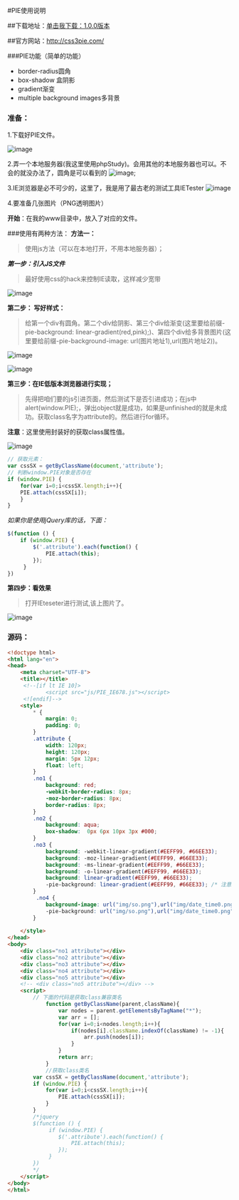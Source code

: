 #PIE使用说明

##下载地址：[单击我下载：1.0.0版本](https://cloud.github.com/downloads/lojjic/PIE/PIE-1.0.0.zip)

##官方网站：http://css3pie.com/

###PIE功能（简单的功能）

- border-radius圆角 
- box-shadow 盒阴影 
- gradient渐变 
- multiple background images多背景

### 准备：

1.下载好PIE文件。

![image](http://a3.qpic.cn/psb?/V13eqRud0c3Eb1/2LSrMbpnuExF9z3wQmva4urKevJzkRg3h7ule*vxmv8!/b/dPYAAAAAAAAA&ek=1&kp=1&pt=0&bo=SAJxAEgCcQADGTw!&su=456260561&tm=1483851600&sce=0-12-12&rf=2-9)

2.弄一个本地服务器(我这里使用phpStudy)。会用其他的本地服务器也可以。不会的就没办法了，圆角是可以看到的
![image](http://a4.qpic.cn/psb?/V13eqRud0c3Eb1/XGk*UzraDtIPAjlfCiLVNM*DO8R1d69rdM7Fft03cBw!/b/dB8BAAAAAAAA&ek=1&kp=1&pt=0&bo=RwBOAEcATgADGTw!&su=545148529&tm=1483851600&sce=0-12-12&rf=2-9);

3.IE浏览器是必不可少的，这里了，我是用了最古老的测试工具IETester
![image](http://a1.qpic.cn/psb?/V13eqRud0c3Eb1/.NiqTKzdOnk54rNEF2T30UeUUII2mq1xiXhe4SMKTqc!/b/dNwAAAAAAAAA&ek=1&kp=1&pt=0&bo=RgBLAAAAAAADFz8!&su=219166769&tm=1483851600&sce=0-12-12&rf=2-9)

4.要准备几张图片（PNG透明图片）

**开始**：在我的www目录中，放入了对应的文件。

###使用有两种方法：
**方法一：**
> 使用js方法（可以在本地打开，不用本地服务器）；

***第一步：引入JS文件***

> 最好使用css的hack来控制IE读取，这样减少宽带

![image](http://a2.qpic.cn/psb?/V13eqRud0c3Eb1/NwbQesaXGuhyHDe8qxTkLZREKeLgOUAs7mlrIhN0wOI!/b/dOUAAAAAAAAA&ek=1&kp=1&pt=0&bo=tgEqAQAAAAADF64!&su=3108160145&tm=1483851600&sce=0-12-12&rf=2-9)

**第二步： 写好样式：**

> 给第一个div有圆角。第二个div给阴影、第三个div给渐变(这里要给前缀-pie-background: linear-gradient(red,pink);)、第四个div给多背景图片(这里要给前缀-pie-background-image: url(图片地址1),url(图片地址2))。

![image](http://a4.qpic.cn/psb?/V13eqRud0c3Eb1/nuu41XqLeDHmqZGtGbi1Cp5Em2wVsEyR2FGc2RGbtzQ!/b/dHcBAAAAAAAA&ek=1&kp=1&pt=0&bo=EAKOAAAAAAADF64!&su=5162276385&tm=1483851600&sce=0-12-12&rf=2-9)

![image](http://a3.qpic.cn/psb?/V13eqRud0c3Eb1/m9JBOhPhBpzUP1kOx6a9ecixe21xYmSTisn9AO08VGU!/b/dHoBAAAAAAAA&ek=1&kp=1&pt=0&bo=OgK.AAAAAAADF7Q!&su=486568737&tm=1483851600&sce=0-12-12&rf=2-9)

**第三步：在IE低版本浏览器进行实现；**

> 先得把咱们要的js引进页面，然后测试下是否引进成功；在js中alert(window.PIE);，弹出object就是成功，如果是unfinished的就是未成功。获取class名字为attribute的。然后进行for循环。

**注意**：这里使用封装好的获取class属性值。

![image](http://a3.qpic.cn/psb?/V13eqRud0c3Eb1/.bp7avoz0xj3ZoRjI7dzWfq7MnoWURbe34RGVHvI6OE!/b/dAoBAAAAAAAA&ek=1&kp=1&pt=0&bo=7gH5AAAAAAADBzQ!&su=4155881265&tm=1483851600&sce=0-12-12&rf=2-9)

```javascript
// 获取元素：
var cssSX = getByClassName(document,'attribute');
// 判断window.PIE对象是否存在
if (window.PIE) {
    for(var i=0;i<cssSX.length;i++){
	PIE.attach(cssSX[i]);
    }
}
```

*如果你是使用jQuery库的话，下面：*
```JavaScript
$(function () {
	if (window.PIE) {
		$('.attribute').each(function() {
			PIE.attach(this);
		});
	 }
})
```

**第四步：看效果**

> 打开IEteseter进行测试,该上图片了。

![image](http://a2.qpic.cn/psb?/V13eqRud0c3Eb1/dk9P.kT6D9BM*00qHXoQ4KbGmZxsECI*P95TkW.L0jI!/b/dN0AAAAAAAAA&ek=1&kp=1&pt=0&bo=ywPMAAAAAAADFzY!&su=3152755329&tm=1483851600&sce=0-12-12&rf=2-9)

### 源码：

```html
<!doctype html>
<html lang="en">
<head>
	<meta charset="UTF-8">
	<title></title>
	 <!--[if lt IE 10]>
	        <script src="js/PIE_IE678.js"></script>
	 <![endif]-->
	<style>
		* {
			margin: 0;
			padding: 0;
		}
		.attribute {
			width: 120px;
			height: 120px;
			margin: 5px 12px;
			float: left;
		}
		.no1 {
			background: red;
			-webkit-border-radius: 8px;
			-moz-border-radius: 8px;
			border-radius: 8px;
		}
		.no2 {
			background: aqua;
			box-shadow:  0px 6px 10px 3px #000;
		}
		.no3 {
			background: -webkit-linear-gradient(#EEFF99, #66EE33);
			background: -moz-linear-gradient(#EEFF99, #66EE33);
			background: -ms-linear-gradient(#EEFF99, #66EE33);
			background: -o-linear-gradient(#EEFF99, #66EE33);
			background: linear-gradient(#EEFF99, #66EE33);
			-pie-background: linear-gradient(#EEFF99, #66EE33); /* 注意：这里要加前缀 */
		}
		 .no4 {
			background-image: url("img/so.png"),url("img/date_time0.png");
			-pie-background: url("img/so.png"),url("img/date_time0.png");
		}
		
	</style>
</head>
<body>
	<div class="no1 attribute"></div>
	<div class="no2 attribute"></div>
	<div class="no3 attribute"></div>
	<div class="no4 attribute"></div>
	<div class="no5 attribute"></div>
	<!-- <div class="no5 attribute"></div> -->
	<script>
		// 下面的代码是获取class兼容类名
		    function getByClassName(parent,className){
		        var nodes = parent.getElementsByTagName("*");
		        var arr = [];
		        for(var i=0;i<nodes.length;i++){
		            if(nodes[i].className.indexOf(className) != -1){
		                arr.push(nodes[i]);
		            }
		        }
		        return arr;
		    }
		    //获取class类名
		var cssSX = getByClassName(document,'attribute');
		if (window.PIE) {
		    for(var i=0;i<cssSX.length;i++){
		        PIE.attach(cssSX[i]);
		    }
		}
		/*jquery
		$(function () {
			 if (window.PIE) {
				$('.attribute').each(function() {
				 	PIE.attach(this);
				});
			 }
		})
		*/
	</script>
</body>
</html>

```
